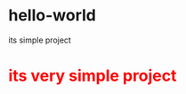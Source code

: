 # hello-world
its simple project
<html>
<body>
<h1><font color="red">its very simple project</h2>
</body>
</html>
